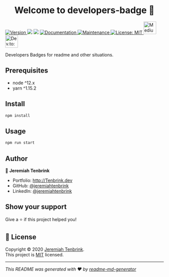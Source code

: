 <h1 align="center">Welcome to developers-badge 👋</h1>
<p>
  <a href="https://www.npmjs.com/package/developers-badge" target="_blank">
    <img alt="Version" src="https://img.shields.io/npm/v/developers-badge.svg">
  </a>
  <img src="https://img.shields.io/badge/node-%5E12.x-blue.svg" />
  <img src="https://img.shields.io/badge/yarn-%5E1.15.2-blue.svg" />
  <a href="https://github.com/jeremiahtenbrink/developers-badge#readme" target="_blank">
    <img alt="Documentation" src="https://img.shields.io/badge/documentation-yes-brightgreen.svg" />
  </a>
  <a href="https://github.com/jeremiahtenbrink/developers-badge/graphs/commit-activity" target="_blank">
    <img alt="Maintenance" src="https://img.shields.io/badge/Maintained%3F-yes-green.svg" />
  </a>
  <a href="https://github.com/jeremiahtenbrink/developers-badge/blob/master/LICENSE" target="_blank">
    <img alt="License: MIT" src="https://img.shields.io/github/license/jeremiahtenbrink/developers-badge" />
  </a>

  <a href="https://medium.com/CO_Nerd" target="_blank">
    <img alt="Medium: CO_Nerd" src="https://github-badge.vercel.app/api/badges/medium/CO_Nerd" height="40" />
  </a>

  <a href="https://dev.to/jeremiahtenbrink" target="_blank">
    <img alt="Dev.to: jeremiahtenbrink" src="https://github-badge.vercel.app/api/badges/devto/jeremiahtenbrink" height="40"/>
  </a>
  </p>


Developers Badges for readme and other situations.

## Prerequisites

- node ^12.x
- yarn ^1.15.2

## Install

```sh
npm install
```

## Usage

```sh
npm run start
```

## Author

👤 **Jeremiah Tenbrink**

* Portfolio: http://Tenbrink.dev
* GitHub: [@jeremiahtenbrink](https://github.com/jeremiahtenbrink)
* LinkedIn: [@jeremiahtenbrink](https://linkedin.com/in/jeremiahtenbrink)

## Show your support

Give a ⭐️ if this project helped you!

## 📝 License

Copyright © 2020 [Jeremiah Tenbrink](https://github.com/jeremiahtenbrink).<br />
This project is [MIT](https://github.com/jeremiahtenbrink/developers-badge/blob/master/LICENSE) licensed.

***
_This README was generated with ❤️ by [readme-md-generator](https://github.com/kefranabg/readme-md-generator)_